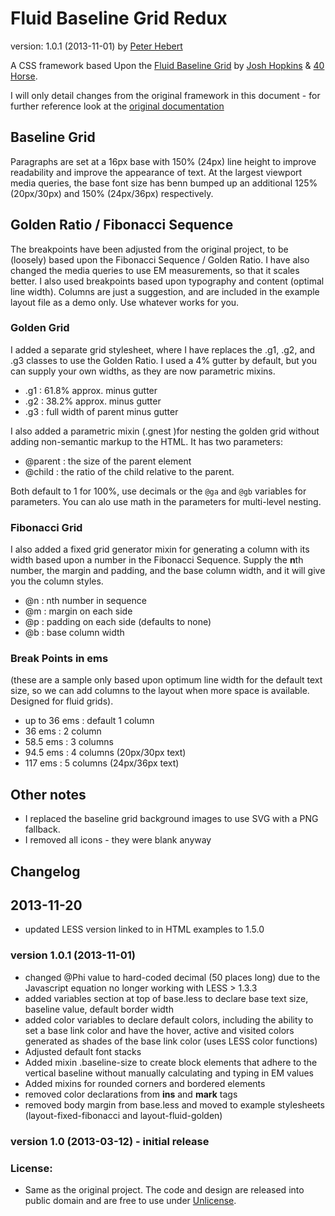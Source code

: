 # Fluid Baseline Grid Redux
version: 1.0.1 (2013-11-01)
by [Peter Hebert](http://peterhebert.com)

A CSS framework based Upon the [Fluid Baseline Grid](http://fluidbaselinegrid.com/) by [Josh Hopkins](http://twitter.com/thedayhascome) & [40 Horse](http://40horse.com/).

I will only detail changes from the original framework in this document - for further reference look at the [original documentation](http://fluidbaselinegrid.com/)

## Baseline Grid
Paragraphs are set at a 16px base with 150% (24px) line height to improve readability and improve the appearance of text. At the largest viewport media queries, the base font size has benn bumped up an additional 125% (20px/30px) and 150% (24px/36px) respectively.

## Golden Ratio / Fibonacci  Sequence
The breakpoints have been adjusted from the original project, to be (loosely) based upon the Fibonacci  Sequence / Golden Ratio. I have also changed the media queries to use EM measurements, so that it scales better. I also used breakpoints based upon typography and content (optimal line width). Columns are just a suggestion, and are included in the example layout file as a demo only. Use whatever works for you.

### Golden Grid
I added a separate grid stylesheet, where I have replaces the .g1, .g2, and .g3 classes to use the Golden Ratio. I used a 4% gutter by default, but you can supply your own widths, as they are now parametric mixins.

* .g1 : 61.8% approx. minus gutter
* .g2 : 38.2% approx. minus gutter
* .g3 : full width of parent minus gutter

I also added a parametric mixin (.gnest )for nesting the golden grid without adding non-semantic markup to the HTML. It has two parameters:

* @parent : the size of the parent element
* @child : the ratio of the child relative to the parent.

Both default to 1 for 100%, use decimals or the `@ga` and `@gb` variables for parameters. You can alo use math in the parameters for multi-level nesting.

### Fibonacci  Grid
I also added a fixed grid generator mixin for generating a column with its width based upon a number in the Fibonacci Sequence. Supply the **n**th number, the margin and padding, and the base column width, and it will give you the column styles.

* @n : nth number in sequence
* @m : margin on each side
* @p : padding on each side (defaults to none)
* @b : base column width


### Break Points in ems
(these are a sample only based upon optimum line width for the default text size, so we can add columns to the layout when more space is available. Designed for fluid grids).

* up to 36 ems : default 1 column
* 36 ems : 2 column
* 58.5 ems : 3 columns
* 94.5 ems : 4 columns (20px/30px text)
* 117 ems : 5 columns (24px/36px text)

## Other notes
* I replaced the baseline grid background images to use SVG with a PNG fallback.
* I removed all icons - they were blank anyway

## Changelog

## 2013-11-20
* updated LESS version linked to in HTML examples to 1.5.0

### version 1.0.1 (2013-11-01)
* changed @Phi value to hard-coded decimal (50 places long) due to the Javascript equation no longer working with LESS > 1.3.3
* added variables section at top of base.less to declare base text size, baseline value, default border width
* added color variables to declare default colors, including the ability to set a base link color and have the hover, active and visited colors generated as shades of the base link color (uses LESS color functions)
* Adjusted default font stacks
* Added mixin .baseline-size to create block elements that adhere to the vertical baseline without manually calculating and typing in EM values
* Added mixins for rounded corners and bordered elements
* removed color declarations from **ins** and **mark** tags
* removed body margin from base.less and moved to example stylesheets (layout-fixed-fibonacci and layout-fluid-golden)

### version 1.0 (2013-03-12) - initial release

### License:
* Same as the original project. The code and design are released into public domain and are free to use under [Unlicense](http://unlicense.org).
